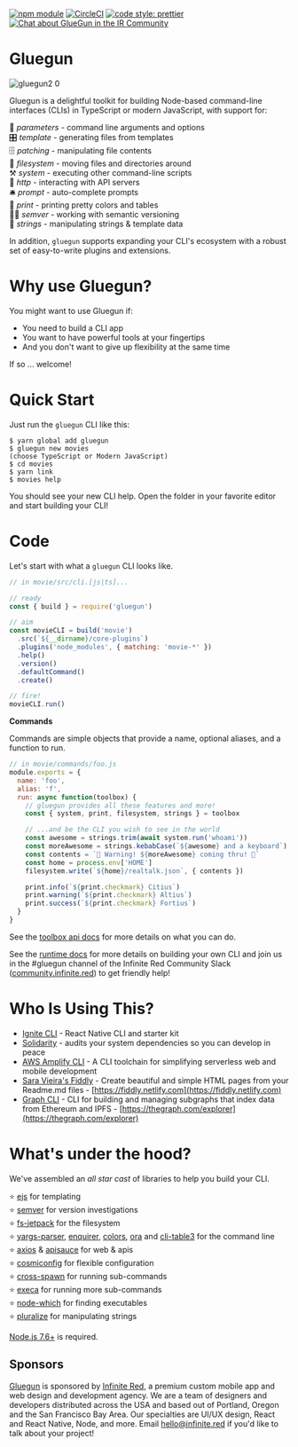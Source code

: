 [![npm module](https://badge.fury.io/js/gluegun.svg)](https://www.npmjs.org/package/gluegun)
[![CircleCI](https://circleci.com/gh/infinitered/gluegun.svg?style=svg)](https://circleci.com/gh/infinitered/gluegun)
[![code style: prettier](https://img.shields.io/badge/code_style-prettier-ff69b4.svg?style=flat-square)](https://github.com/prettier/prettier)
[![Chat about GlueGun in the IR Community](http://infiniteredcommunity.herokuapp.com/badge.svg)](https://community.infinite.red/)

# Gluegun

![gluegun2 0](https://user-images.githubusercontent.com/1479215/50237287-5a23e380-0371-11e9-89ea-85b41cd25217.jpg)

Gluegun is a delightful toolkit for building Node-based command-line interfaces (CLIs) in TypeScript or modern JavaScript, with support for:

🌯 *parameters* - command line arguments and options<br />
🎛 *template* - generating files from templates<br />
🗄 *patching* - manipulating file contents<br />
💾 *filesystem* - moving files and directories around<br />
⚒ *system* - executing other command-line scripts<br />
🎅 *http* - interacting with API servers<br />
🛎 *prompt* - auto-complete prompts<br />
💃 *print* - printing pretty colors and tables<br />
👩‍✈️ *semver* - working with semantic versioning<br />
🎻 *strings* - manipulating strings & template data<br />

In addition, `gluegun` supports expanding your CLI's ecosystem with a robust set
of easy-to-write plugins and extensions.

# Why use Gluegun?

You might want to use Gluegun if:

* You need to build a CLI app
* You want to have powerful tools at your fingertips
* And you don't want to give up flexibility at the same time

If so ... welcome!

# Quick Start

Just run the `gluegun` CLI like this:

```
$ yarn global add gluegun
$ gluegun new movies
(choose TypeScript or Modern JavaScript)
$ cd movies
$ yarn link
$ movies help
```

You should see your new CLI help. Open the folder in your favorite editor and
start building your CLI!

# Code

Let's start with what a `gluegun` CLI looks like.

```js
// in movie/src/cli.[js|ts]...

// ready
const { build } = require('gluegun')

// aim
const movieCLI = build('movie')
  .src(`${__dirname}/core-plugins`)
  .plugins('node_modules', { matching: 'movie-*' })
  .help()
  .version()
  .defaultCommand()
  .create()

// fire!
movieCLI.run()
```

**Commands**

Commands are simple objects that provide a name, optional aliases, and a function to run.

```js
// in movie/commands/foo.js
module.exports = {
  name: 'foo',
  alias: 'f',
  run: async function(toolbox) {
    // gluegun provides all these features and more!
    const { system, print, filesystem, strings } = toolbox

    // ...and be the CLI you wish to see in the world
    const awesome = strings.trim(await system.run('whoami'))
    const moreAwesome = strings.kebabCase(`${awesome} and a keyboard`)
    const contents = `🚨 Warning! ${moreAwesome} coming thru! 🚨`
    const home = process.env['HOME']
    filesystem.write(`${home}/realtalk.json`, { contents })

    print.info(`${print.checkmark} Citius`)
    print.warning(`${print.checkmark} Altius`)
    print.success(`${print.checkmark} Fortius`)
  }
}
```

See the [toolbox api docs](./docs/toolbox-api.md) for more details on what you can do.

See the [runtime docs](./docs/runtime.md) for more details on building your own CLI and join us in the #gluegun channel of the Infinite Red Community Slack ([community.infinite.red](http://community.infinite.red)) to get friendly help!

# Who Is Using This?

* [Ignite CLI](https://github.com/infinitered/ignite) - React Native CLI and starter kit
* [Solidarity](https://github.com/infinitered/solidarity) - audits your system dependencies so you can develop in peace
* [AWS Amplify CLI](https://github.com/aws-amplify/amplify-cli) - A CLI toolchain for simplifying serverless web and mobile development
* [Sara Vieira's Fiddly](https://github.com/SaraVieira/fiddly) - Create beautiful and simple HTML pages from your Readme.md files - [https://fiddly.netlify.com](https://fiddly.netlify.com)
* [Graph CLI](https://github.com/graphprotocol/graph-cli) - CLI for building and managing subgraphs that index data from Ethereum and IPFS - [https://thegraph.com/explorer](https://thegraph.com/explorer)

# What's under the hood?

We've assembled an _all star cast_ of libraries to help you build your CLI.

⭐️ [ejs](https://github.com/mde/ejs) for templating<br />
⭐️ [semver](https://github.com/npm/node-semver) for version investigations<br />
⭐️ [fs-jetpack](https://github.com/szwacz/fs-jetpack) for the filesystem<br />
⭐️ [yargs-parser](https://github.com/yargs/yargs-parser), [enquirer](https://github.com/enquirer/enquirer), [colors](https://github.com/Marak/colors.js), [ora](https://github.com/sindresorhus/ora) and [cli-table3](https://github.com/cli-table/cli-table3) for the command line<br />
⭐️ [axios](https://github.com/mzabriskie/axios) & [apisauce](https://github.com/skellock/apisauce) for web & apis<br />
⭐️ [cosmiconfig](https://github.com/davidtheclark/cosmiconfig) for flexible configuration </br>
⭐️ [cross-spawn](https://github.com/IndigoUnited/node-cross-spawn) for running sub-commands</br>
⭐️ [execa](https://github.com/sindresorhus/execa) for running more sub-commands</br>
⭐️ [node-which](https://github.com/npm/node-which) for finding executables</br>
⭐️ [pluralize](https://github.com/blakeembrey/pluralize) for manipulating strings</br>

[Node.js 7.6+](https://nodejs.org) is required.

## Sponsors

[Gluegun](https://github.com/infinitered/gluegun) is sponsored by [Infinite Red](https://infinite.red/), a premium custom mobile app and web design and development agency. We are a team of designers and developers distributed across the USA and based out of Portland, Oregon and the San Francisco Bay Area. Our specialties are UI/UX design, React and React Native, Node, and more. Email [hello@infinite.red](mailto:hello@infinite.red) if you'd like to talk about your project!
